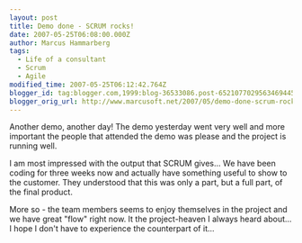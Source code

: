 ```yaml
---
layout: post
title: Demo done - SCRUM rocks!
date: 2007-05-25T06:08:00.000Z
author: Marcus Hammarberg
tags:
  - Life of a consultant
  - Scrum
  - Agile
modified_time: 2007-05-25T06:12:42.764Z
blogger_id: tag:blogger.com,1999:blog-36533086.post-6521077029563469445
blogger_orig_url: http://www.marcusoft.net/2007/05/demo-done-scrum-rocks.html
---
```


Another
demo, another day! The demo yesterday went very well and more important
the people that attended the demo was please and the project is running
well.

I am most impressed with the output that SCRUM gives... We have been
coding for three weeks now and actually have something useful to show to
the customer. They understood that this was only a part, but a full
part, of the final product.

More so - the team members seems to enjoy themselves in the project and
we have great "flow" right now. It the project-heaven I always heard
about... I hope I don't have to experience the counterpart of it...
